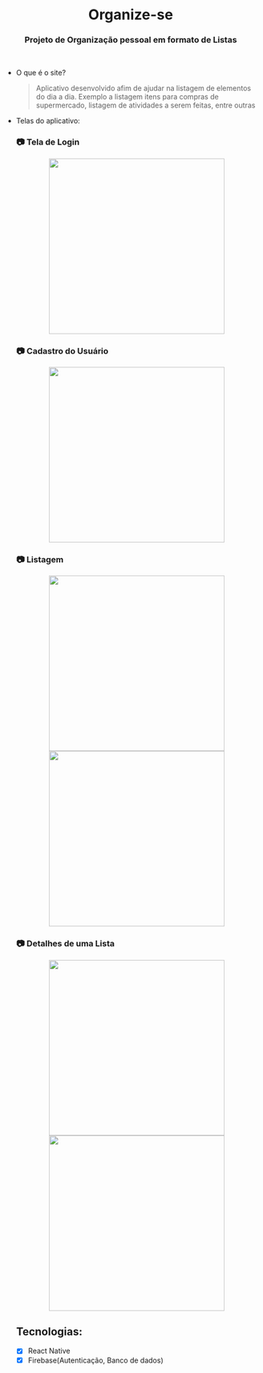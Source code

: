 <h1 align="center">
Organize-se
<br>
</h1>

<h3 align="center">
Projeto de Organização pessoal em formato de Listas
<br>
</h3>
<br>

- O que é o site?

  > Aplicativo desenvolvido afim de ajudar na listagem de elementos do dia a dia. Exemplo a listagem itens para compras de supermercado, listagem de atividades a serem feitas, entre outras

- Telas do aplicativo:

  ### :camera: Tela de Login

  <p align="center">
  <img src="github/Login.jpg" width="350">
  </p>

  ### :camera: Cadastro do Usuário

  <p align="center">
  <img src="github/Cadastro.jpg" width="350">
  </p>

  ### :camera: Listagem

  <p align="center">
  <img src="github/Listas.jpg" width="350">
  <img src="github/Criacao_lista.jpg" width="350">
  </p>

  ### :camera: Detalhes de uma Lista

  <p align="center">
  <img src="github/Detalhes_lista.jpg" width="350">
  <img src="github/Criacao_Detalhes_lista.jpg" width="350">
  </p>

  ## Tecnologias:

  - [x] React Native
  - [x] Firebase(Autenticação, Banco de dados)
